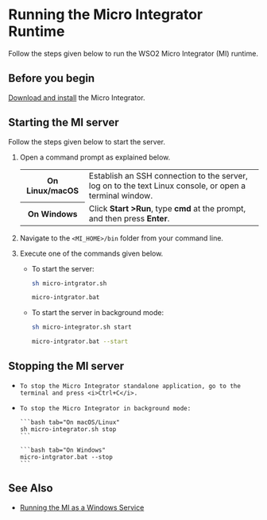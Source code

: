 # Running the Micro Integrator Runtime

Follow the steps given below to run the WSO2 Micro Integrator (MI) runtime.

## Before you begin

[Download and install]({{base_path}}/install-and-setup/install/installing-the-product/installing-mi) the Micro Integrator.

## Starting the MI server

Follow the steps given below to start the server.

1.    Open a command prompt as explained below.

      <table>
            <tr>
                  <th>On <b>Linux/macOS</b></td>
                  <td>Establish an SSH connection to the server, log on to the text Linux console, or open a terminal window.</td>
            </tr>
            <tr>
                  <th>On <b>Windows</b></td>
                  <td>Click <b>Start &gt;Run</b>, type <b>cmd</b> at the prompt, and then press <b>Enter</b>.</td>
            </tr>
      </table>     

2.    Navigate to the `<MI_HOME>/bin` folder from your command line.
3.    Execute one of the commands given below.

      -   To start the server:
          
          ```bash tab="On macOS/Linux"
          sh micro-intgrator.sh
          ```

          ```bash tab="On Windows"
          micro-intgrator.bat
          ```
          
      -   To start the server in background mode:

          ```bash tab="On macOS/Linux"
          sh micro-integrator.sh start
          ```

          ```bash tab="On Windows"
          micro-intgrator.bat --start
          ```

## Stopping the MI server

-     To stop the Micro Integrator standalone application, go to the terminal and press <i>Ctrl+C</i>.
-     To stop the Micro Integrator in background mode:

      ```bash tab="On macOS/Linux"
      sh micro-integrator.sh stop
      ```

      ```bash tab="On Windows"
      micro-intgrator.bat --stop
      ```

## See Also

-   [Running the MI as a Windows Service]({{base_path}}/install-and-setup/install/installing-the-product/installing-mi-as-a-windows-service)